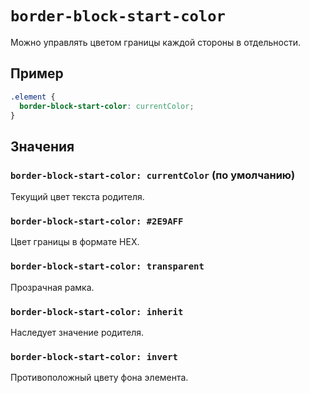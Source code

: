 # `border-block-start-color`

Можно управлять цветом границы каждой стороны в отдельности.

## Пример

```css
.element {
  border-block-start-color: currentColor;
}
```

## Значения

### `border-block-start-color: currentColor` (по умолчанию)

Текущий цвет текста родителя.

### `border-block-start-color: #2E9AFF`

Цвет границы в формате HEX.

### `border-block-start-color: transparent`

Прозрачная рамка.

### `border-block-start-color: inherit`

Наследует значение родителя.

### `border-block-start-color: invert`

Противоположный цвету фона элемента.
